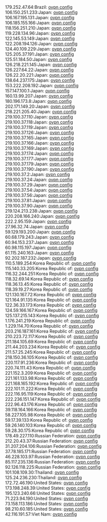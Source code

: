 179.252.47.64:Brazil: [ovpn config](vpn/179_252_47_64.ovpn)  
106.150.251.233:Japan: [ovpn config](vpn/106_150_251_233.ovpn)  
106.167.195.131:Japan: [ovpn config](vpn/106_167_195_131.ovpn)  
106.185.155.166:Japan: [ovpn config](vpn/106_185_155_166.ovpn)  
118.156.251.210:Japan: [ovpn config](vpn/118_156_251_210.ovpn)  
119.228.134.96:Japan: [ovpn config](vpn/119_228_134_96.ovpn)  
122.145.53.149:Japan: [ovpn config](vpn/122_145_53_149.ovpn)  
122.208.194.126:Japan: [ovpn config](vpn/122_208_194_126.ovpn)  
124.40.109.229:Japan: [ovpn config](vpn/124_40_109_229.ovpn)  
125.205.37.191:Japan: [ovpn config](vpn/125_205_37_191.ovpn)  
125.51.184.50:Japan: [ovpn config](vpn/125_51_184_50.ovpn)  
126.218.221.145:Japan: [ovpn config](vpn/126_218_221_145.ovpn)  
126.227.64.22:Japan: [ovpn config](vpn/126_227_64_22.ovpn)  
126.22.20.221:Japan: [ovpn config](vpn/126_22_20_221.ovpn)  
138.64.237.175:Japan: [ovpn config](vpn/138_64_237_175.ovpn)  
153.222.208.192:Japan: [ovpn config](vpn/153_222_208_192.ovpn)  
157.147.100.1:Japan: [ovpn config](vpn/157_147_100_1.ovpn)  
160.13.99.207:Japan: [ovpn config](vpn/160_13_99_207.ovpn)  
180.196.173.8:Japan: [ovpn config](vpn/180_196_173_8.ovpn)  
202.171.149.20:Japan: [ovpn config](vpn/202_171_149_20.ovpn)  
218.221.205.40:Japan: [ovpn config](vpn/218_221_205_40.ovpn)  
219.100.37.110:Japan: [ovpn config](vpn/219_100_37_110.ovpn)  
219.100.37.118:Japan: [ovpn config](vpn/219_100_37_118.ovpn)  
219.100.37.119:Japan: [ovpn config](vpn/219_100_37_119.ovpn)  
219.100.37.126:Japan: [ovpn config](vpn/219_100_37_126.ovpn)  
219.100.37.165:Japan: [ovpn config](vpn/219_100_37_165.ovpn)  
219.100.37.166:Japan: [ovpn config](vpn/219_100_37_166.ovpn)  
219.100.37.169:Japan: [ovpn config](vpn/219_100_37_169.ovpn)  
219.100.37.174:Japan: [ovpn config](vpn/219_100_37_174.ovpn)  
219.100.37.177:Japan: [ovpn config](vpn/219_100_37_177.ovpn)  
219.100.37.179:Japan: [ovpn config](vpn/219_100_37_179.ovpn)  
219.100.37.190:Japan: [ovpn config](vpn/219_100_37_190.ovpn)  
219.100.37.2:Japan: [ovpn config](vpn/219_100_37_2.ovpn)  
219.100.37.24:Japan: [ovpn config](vpn/219_100_37_24.ovpn)  
219.100.37.29:Japan: [ovpn config](vpn/219_100_37_29.ovpn)  
219.100.37.54:Japan: [ovpn config](vpn/219_100_37_54.ovpn)  
219.100.37.56:Japan: [ovpn config](vpn/219_100_37_56.ovpn)  
219.100.37.81:Japan: [ovpn config](vpn/219_100_37_81.ovpn)  
219.100.37.90:Japan: [ovpn config](vpn/219_100_37_90.ovpn)  
219.124.213.238:Japan: [ovpn config](vpn/219_124_213_238.ovpn)  
220.208.166.240:Japan: [ovpn config](vpn/220_208_166_240.ovpn)  
222.2.95.159:Japan: [ovpn config](vpn/222_2_95_159.ovpn)  
27.96.32.74:Japan: [ovpn config](vpn/27_96_32_74.ovpn)  
59.129.193.200:Japan: [ovpn config](vpn/59_129_193_200.ovpn)  
60.68.179.243:Japan: [ovpn config](vpn/60_68_179_243.ovpn)  
60.94.153.237:Japan: [ovpn config](vpn/60_94_153_237.ovpn)  
60.98.115.197:Japan: [ovpn config](vpn/60_98_115_197.ovpn)  
61.115.240.163:Japan: [ovpn config](vpn/61_115_240_163.ovpn)  
92.202.187.232:Japan: [ovpn config](vpn/92_202_187_232.ovpn)  
110.5.189.254:Korea Republic of: [ovpn config](vpn/110_5_189_254.ovpn)  
115.140.33.205:Korea Republic of: [ovpn config](vpn/115_140_33_205.ovpn)  
116.32.244.251:Korea Republic of: [ovpn config](vpn/116_32_244_251.ovpn)  
118.32.69.14:Korea Republic of: [ovpn config](vpn/118_32_69_14.ovpn)  
118.36.13.45:Korea Republic of: [ovpn config](vpn/118_36_13_45.ovpn)  
118.39.19.27:Korea Republic of: [ovpn config](vpn/118_39_19_27.ovpn)  
121.130.167.72:Korea Republic of: [ovpn config](vpn/121_130_167_72.ovpn)  
121.164.91.135:Korea Republic of: [ovpn config](vpn/121_164_91_135.ovpn)  
122.36.33.173:Korea Republic of: [ovpn config](vpn/122_36_33_173.ovpn)  
124.59.166.167:Korea Republic of: [ovpn config](vpn/124_59_166_167.ovpn)  
125.137.215.143:Korea Republic of: [ovpn config](vpn/125_137_215_143.ovpn)  
1.176.241.219:Korea Republic of: [ovpn config](vpn/1_176_241_219.ovpn)  
1.229.114.70:Korea Republic of: [ovpn config](vpn/1_229_114_70.ovpn)  
203.216.187.161:Korea Republic of: [ovpn config](vpn/203_216_187_161.ovpn)  
210.223.72.117:Korea Republic of: [ovpn config](vpn/210_223_72_117.ovpn)  
211.184.105.69:Korea Republic of: [ovpn config](vpn/211_184_105_69.ovpn)  
211.44.203.234:Korea Republic of: [ovpn config](vpn/211_44_203_234.ovpn)  
211.57.25.245:Korea Republic of: [ovpn config](vpn/211_57_25_245.ovpn)  
218.150.36.105:Korea Republic of: [ovpn config](vpn/218_150_36_105.ovpn)  
220.117.91.236:Korea Republic of: [ovpn config](vpn/220_117_91_236.ovpn)  
220.74.111.43:Korea Republic of: [ovpn config](vpn/220_74_111_43.ovpn)  
221.152.3.209:Korea Republic of: [ovpn config](vpn/221_152_3_209.ovpn)  
221.161.133.98:Korea Republic of: [ovpn config](vpn/221_161_133_98.ovpn)  
221.168.165.192:Korea Republic of: [ovpn config](vpn/221_168_165_192.ovpn)  
222.101.11.222:Korea Republic of: [ovpn config](vpn/222_101_11_222.ovpn)  
222.116.95.119:Korea Republic of: [ovpn config](vpn/222_116_95_119.ovpn)  
222.236.151.147:Korea Republic of: [ovpn config](vpn/222_236_151_147.ovpn)  
222.96.43.176:Korea Republic of: [ovpn config](vpn/222_96_43_176.ovpn)  
39.118.164.166:Korea Republic of: [ovpn config](vpn/39_118_164_166.ovpn)  
58.227.105.98:Korea Republic of: [ovpn config](vpn/58_227_105_98.ovpn)  
59.17.39.133:Korea Republic of: [ovpn config](vpn/59_17_39_133.ovpn)  
59.26.140.103:Korea Republic of: [ovpn config](vpn/59_26_140_103.ovpn)  
59.28.30.175:Korea Republic of: [ovpn config](vpn/59_28_30_175.ovpn)  
178.49.227.110:Russian Federation: [ovpn config](vpn/178_49_227_110.ovpn)  
212.20.43.37:Russian Federation: [ovpn config](vpn/212_20_43_37.ovpn)  
31.207.204.106:Russian Federation: [ovpn config](vpn/31_207_204_106.ovpn)  
37.78.185.171:Russian Federation: [ovpn config](vpn/37_78_185_171.ovpn)  
46.228.103.97:Russian Federation: [ovpn config](vpn/46_228_103_97.ovpn)  
85.117.235.136:Russian Federation: [ovpn config](vpn/85_117_235_136.ovpn)  
92.126.118.225:Russian Federation: [ovpn config](vpn/92_126_118_225.ovpn)  
101.108.109.30:Thailand: [ovpn config](vpn/101_108_109_30.ovpn)  
125.24.236.230:Thailand: [ovpn config](vpn/125_24_236_230.ovpn)  
172.72.46.190:United States: [ovpn config](vpn/172_72_46_190.ovpn)  
173.198.248.39:United States: [ovpn config](vpn/173_198_248_39.ovpn)  
195.123.240.66:United States: [ovpn config](vpn/195_123_240_66.ovpn)  
71.223.94.190:United States: [ovpn config](vpn/71_223_94_190.ovpn)  
73.158.113.186:United States: [ovpn config](vpn/73_158_113_186.ovpn)  
98.210.60.185:United States: [ovpn config](vpn/98_210_60_185.ovpn)  
42.116.191.57:Viet Nam: [ovpn config](vpn/42_116_191_57.ovpn)  
